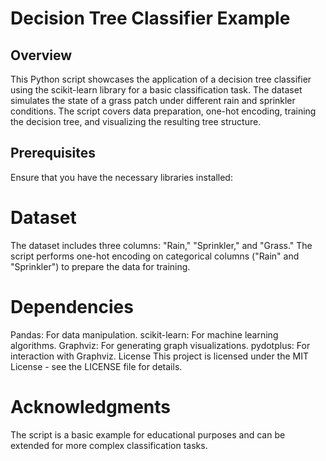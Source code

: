 # Decision Tree Classifier Example

## Overview

This Python script showcases the application of a decision tree classifier using the scikit-learn library for a basic classification task. The dataset simulates the state of a grass patch under different rain and sprinkler conditions. The script covers data preparation, one-hot encoding, training the decision tree, and visualizing the resulting tree structure.

## Prerequisites

Ensure that you have the necessary libraries installed:

# Dataset
The dataset includes three columns: "Rain," "Sprinkler," and "Grass." The script performs one-hot encoding on categorical columns ("Rain" and "Sprinkler") to prepare the data for training.

# Dependencies
Pandas: For data manipulation.
scikit-learn: For machine learning algorithms.
Graphviz: For generating graph visualizations.
pydotplus: For interaction with Graphviz.
License
This project is licensed under the MIT License - see the LICENSE file for details.

# Acknowledgments
The script is a basic example for educational purposes and can be extended for more complex classification tasks.

